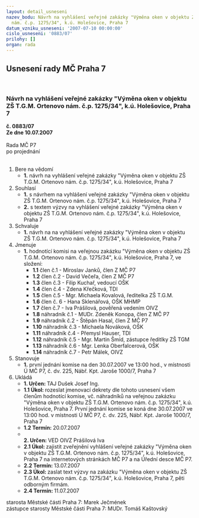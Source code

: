 ```yaml
---
layout: detail_usneseni
nazev_bodu: Návrh na vyhlášení veřejné zakázky "Výměna oken v objektu ZŠ T.G.M. Ortenovo
  nám. č.p. 1275/34", k.ú. Holešovice, Praha 7
datum_vzniku_usneseni: '2007-07-10 00:00:00'
cislo_usneseni: '0883/07'
prilohy: []
organ: rada
---
```

<div id="ucUsn_pList" class="usn">
	<span><h2>Usnesení rady MČ Praha 7 </h2>
<br></span><div class="standBody">
<span><h3>Návrh na vyhlášení veřejné zakázky "Výměna oken v objektu ZŠ T.G.M. Ortenovo nám. č.p. 1275/34", k.ú. Holešovice, Praha 7</h3></span><div class="center">
		<strong>č. 0883/07</strong><br>
	</div>
<div class="center">
		<strong>Ze dne 10.07.2007</strong><br><br>
	</div>Rada MČ P7<br> po projednání<br><br><ol>
<li>Bere na vědomí<ul><li>
<strong>1.</strong> návrh na vyhlášení veřejné zakázky "Výměna oken v objektu ZŠ T.G.M. Ortenovo nám. č.p. 1275/34", k.ú. Holešovice, Praha 7</li></ul>
</li>
<li>Souhlasí<ul>
<li>
<strong>1.</strong> s návrhem na vyhlášení veřejné zakázky "Výměna oken v objektu ZŠ T.G.M. Ortenovo nám. č.p. 1275/34", k.ú. Holešovice, Praha 7</li>
<li>
<strong>2.</strong> s textem výzvy na vyhlášení veřejné zakázky "Výměna oken v objektu ZŠ T.G.M. Ortenovo nám. č.p. 1275/34", k.ú. Holešovice, Praha 7</li>
</ul>
</li>
<li>Schvaluje<ul><li>
<strong>1.</strong> návrh na na vyhlášení veřejné zakázky "Výměna oken v objektu ZŠ T.G.M. Ortenovo nám. č.p. 1275/34", k.ú. Holešovice, Praha 7</li></ul>
</li>
<li>Jmenuje<ul><li>
<strong>1.</strong> hodnotící komisi na veřejnou zakázku "Výměna oken v objektu ZŠ T.G.M. Ortenovo nám. č.p. 1275/34", k.ú. Holešovice, Praha 7, ve složení:<ul>
<li>
<strong>1.1</strong> člen č.1 - Miroslav Janků, člen Z MČ P7</li>
<li>
<strong>1.2</strong> člen č.2 -  David Večeřa, člen Z MČ P7</li>
<li>
<strong>1.3</strong> člen č.3 - Filip Kuchař, vedoucí OŠK</li>
<li>
<strong>1.4</strong> člen č.4 - Zdena Křečková, TDI</li>
<li>
<strong>1.5</strong> člen č.5 - Mgr. Michaela Kovalová, ředitelka ZŠ T.G.M.</li>
<li>
<strong>1.6</strong> člen č. 6 - Hana Sklenářová, OŠK MHMP</li>
<li>
<strong>1.7</strong> člen č.7 - Iva Prášilová, pověřená vedením OIVZ </li>
<li>
<strong>1.8</strong> náhradník č.1 - MUDr. Zdeněk Konopa, člen Z MČ P7</li>
<li>
<strong>1.9</strong> náhradník č.2 - Štěpán Hasal, člen Z MČ P7 </li>
<li>
<strong>1.10</strong> náhradník č.3 - Michaela Nováková, OŠK</li>
<li>
<strong>1.11</strong> náhradník č.4 - Přemysl Hauser, TDI</li>
<li>
<strong>1.12</strong> náhradník č.5 - Mgr. Martin Šmíd, zástupce ředitlky ZŠ TGM </li>
<li>
<strong>1.13</strong> náhradník č.6 - Mgr. Lenka Oberfalcerová, OŠK </li>
<li>
<strong>1.14</strong> náhradník č.7 - Petr Málek, OIVZ </li>
</ul>
</li></ul>
</li>
<li>Stanovuje<ul><li>
<strong>1.</strong> první jednání komise na den 30.07.2007 ve 13:00 hod.,  v místnosti Ú MČ P7, č. dv. 225, Nábř. Kpt. Jaroše 1000/7, Praha 7</li></ul>
</li>
<li>Ukládá<ul>
<li>
<strong>1. Určen: </strong>TAJ Dušek Josef Ing.</li>
<li>
<strong>1.1 Úkol: </strong>rozeslat jmenovací dekrety dle tohoto usnesení všem členům hodnotící komise, vč. náhradníků na veřejnou zakázku "Výměna oken v objektu ZŠ T.G.M. Ortenovo nám. č.p. 1275/34", k.ú. Holešovice, Praha 7. První jednání komise se koná dne 30.07.2007 ve 13:00 hod. v místnosti Ú MČ P7, č. dv. 225, Nábř. Kpt. Jaroše 1000/7, Praha 7 </li>
<li>
<strong>1.2 Termín: </strong>20.07.2007</li>
<li>
<strong><br>2. Určen: </strong>VED OIVZ Prášilová Iva</li>
<li>
<strong>2.1 Úkol: </strong>zajistit zveřejnění vyhlášení veřejné zakázky "Výměna oken v objektu ZŠ T.G.M. Ortenovo nám. č.p. 1275/34", k.ú. Holešovice, Praha 7 na internetových stránkách MČ P7 a  na Úřední desce  MČ P7. </li>
<li>
<strong>2.2 Termín: </strong>13.07.2007</li>
<li>
<strong>2.3 Úkol: </strong>zaslat text výzvy na zakázku  "Výměna oken v objektu ZŠ T.G.M. Ortenovo nám. č.p. 1275/34", k.ú. Holešovice, Praha 7, pěti odborným firmám. </li>
<li>
<strong>2.4 Termín: </strong>11.07.2007</li>
</ul>
</li>
</ol>starosta Městské části Praha 7: Marek Ječmének<br>zástupce starosty Městské části Praha 7: MUDr. Tomáš Kaštovský 
</div>
</div>